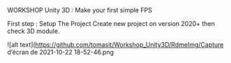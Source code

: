 WORKSHOP Unity 3D : Make your first simple FPS

First step : Setup The Project
Create new project on version 2020+ then check 3D module.

![alt text](https://github.com/tomasit/Workshop_Unity3D/RdmeImg/Capture d’écran de 2021-10-22 18-52-46.png
